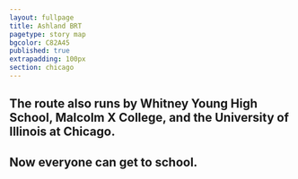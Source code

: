```yaml
---
layout: fullpage
title: Ashland BRT
pagetype: story map
bgcolor: C82A45
published: true
extrapadding: 100px
section: chicago
---
```


<div class="mapstage"></div>

## The route also runs by **Whitney Young High School**, **Malcolm X College**, and the **University of Illinois at Chicago**. 

## **Now everyone can get to school**.